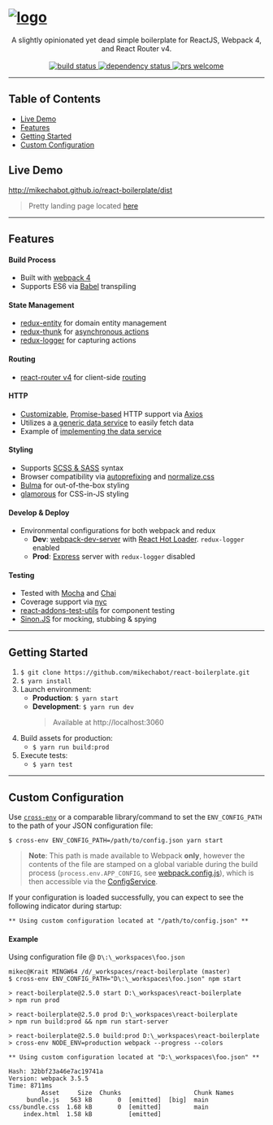 # <a href='https://github.com/mikechabot/react-boilerplate'><img src='https://raw.githubusercontent.com/mikechabot/react-boilerplate/gh-pages/assets/img/header_photo.png' alt='logo' aria-label='https://github.com/mikechabot/react-boilerplate' /></a>

<div align="center">
 A slightly opinionated yet dead simple boilerplate for ReactJS, Webpack 4, and React Router v4.
 <br /><br />
  <a href="https://travis-ci.org/mikechabot/react-boilerplate">
    <img src="https://travis-ci.org/mikechabot/react-boilerplate.svg?branch=master" alt="build status" />
  </a>
  <a href="https://david-dm.org/mikechabot/react-boilerplate">
    <img src="https://david-dm.org/mikechabot/react-boilerplate.svg" alt="dependency status" />
  </a>
  <a href="https://github.com/mikechabot/react-boilerplate/pulls">
    <img src="https://img.shields.io/badge/PRs-welcome-brightgreen.svg?style=flat-square" alt="prs welcome" />
  </a>
</div>

---

## Table of Contents

- [Live Demo](#live-demo)
- [Features](#features)
- [Getting Started](#getting-started)
- [Custom Configuration](#custom-config)

## <a id="live-demo">Live Demo</a>

http://mikechabot.github.io/react-boilerplate/dist

> Pretty landing page located [here](http://mikechabot.github.io/react-boilerplate/)

---

## <a id="features">Features</a>

#### Build Process

- Built with [webpack 4](https://webpack.js.org/configuration/)
- Supports ES6 via [Babel](https://babeljs.io/) transpiling

#### State Management

- [redux-entity](https://github.com/mikechabot/redux-entity) for domain entity management
- [redux-thunk](https://github.com/gaearon/redux-thunk) for [asynchronous actions](https://github.com/mikechabot/react-boilerplate/blob/master/src/redux/actions/thunks.js#L6)
- [redux-logger](https://github.com/theaqua/redux-logger) for capturing actions

#### Routing

- [react-router v4](https://github.com/reactjs/react-router) for client-side [routing](https://github.com/mikechabot/react-boilerplate/blob/master/src/Root.jsx#L5)

#### HTTP

- [Customizable](https://github.com/mikechabot/react-boilerplate/blob/master/src/services/data/ajax-service.js#L8), [Promise-based](https://developer.mozilla.org/en-US/docs/Web/JavaScript/Reference/Global_Objects/Promise) HTTP support via [Axios](https://github.com/mzabriskie/axios)
- Utilizes a [a generic data service](https://github.com/mikechabot/react-boilerplate/blob/master/src/services/data/data-access-service.js#L48) to easily fetch data
- Example of [implementing the data service](https://github.com/mikechabot/react-boilerplate/blob/master/src/services/domain/example-domain-service.js#L17)

#### Styling

- Supports [SCSS & SASS](http://sass-lang.com/) syntax
- Browser compatibility via [autoprefixing](https://github.com/postcss/autoprefixer) and [normalize.css](https://necolas.github.io/normalize.css/)
- [Bulma](https://bulma.io/documentation/overview/start/) for out-of-the-box styling
- [glamorous](https://glamorous.rocks) for CSS-in-JS styling

#### Develop & Deploy

- Environmental configurations for both webpack and redux
  - **Dev**: [webpack-dev-server](https://webpack.js.org/configuration/dev-server/) with [React Hot Loader](http://gaearon.github.io/react-hot-loader/). `redux-logger` enabled
  - **Prod**: [Express](http://expressjs.com/) server with `redux-logger` disabled

#### Testing

- Tested with [Mocha](https://mochajs.org/) and [Chai](http://chaijs.com/)
- Coverage support via [nyc](https://istanbul.js.org)
- [react-addons-test-utils](https://facebook.github.io/react/docs/test-utils.html) for component testing
- [Sinon.JS](http://sinonjs.org/) for mocking, stubbing & spying

---

## <a id="getting-started">Getting Started</a>

1. `$ git clone https://github.com/mikechabot/react-boilerplate.git`
2. `$ yarn install`
3. Launch environment:
   - **Production**: `$ yarn start`
   - **Development**: `$ yarn run dev`
     > Available at http://localhost:3060
4. Build assets for production:
   - `$ yarn run build:prod`
5. Execute tests:
   - `$ yarn test`

---

## <a id="custom-config">Custom Configuration</a>

Use [`cross-env`](https://github.com/kentcdodds/cross-env) or a comparable library/command to set the `ENV_CONFIG_PATH` to the path of your JSON configuration file:

`$ cross-env ENV_CONFIG_PATH=/path/to/config.json yarn start`

> **Note**: This path is made available to Webpack **only**, however the contents of the file are stamped on a global variable during the build process (`process.env.APP_CONFIG`, see [webpack.config.js](https://github.com/mikechabot/react-boilerplate/blob/master/webpack.config.js#L44)), which is then accessible via the [ConfigService](https://github.com/mikechabot/react-boilerplate/blob/master/src/services/common/config-service.js#L8).

If your configuration is loaded successfully, you can expect to see the following indicator during startup:

```
** Using custom configuration located at "/path/to/config.json" **
```

#### Example

Using configuration file @ `D\:\_workspaces\foo.json`

    mikec@Krait MINGW64 /d/_workspaces/react-boilerplate (master)
    $ cross-env ENV_CONFIG_PATH="D\:\_workspaces\foo.json" npm start

    > react-boilerplate@2.5.0 start D:\_workspaces\react-boilerplate
    > npm run prod

    > react-boilerplate@2.5.0 prod D:\_workspaces\react-boilerplate
    > npm run build:prod && npm run start-server

    > react-boilerplate@2.5.0 build:prod D:\_workspaces\react-boilerplate
    > cross-env NODE_ENV=production webpack --progress --colors

    ** Using custom configuration located at "D:\_workspaces\foo.json" **

    Hash: 32bbf23a46e7ac19741a
    Version: webpack 3.5.5
    Time: 8711ms
             Asset     Size  Chunks                    Chunk Names
         bundle.js   563 kB       0  [emitted]  [big]  main
    css/bundle.css  1.68 kB       0  [emitted]         main
        index.html  1.58 kB          [emitted]
